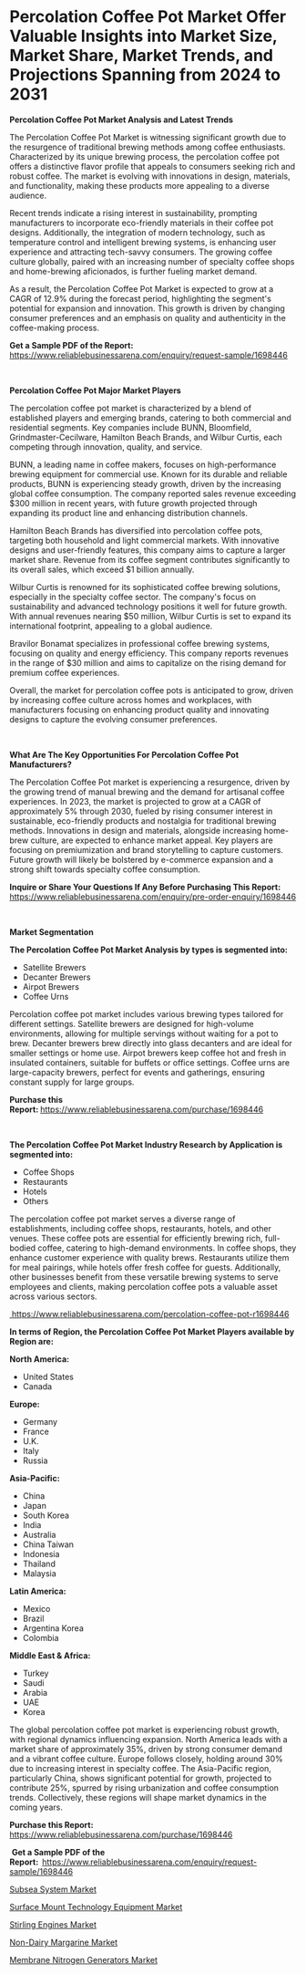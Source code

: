 <p><h1>Percolation Coffee Pot Market Offer Valuable Insights into Market Size, Market Share, Market Trends, and Projections Spanning from 2024 to 2031</h1></p><p><strong>Percolation Coffee Pot Market Analysis and Latest Trends</strong></p>
<p><p>The Percolation Coffee Pot Market is witnessing significant growth due to the resurgence of traditional brewing methods among coffee enthusiasts. Characterized by its unique brewing process, the percolation coffee pot offers a distinctive flavor profile that appeals to consumers seeking rich and robust coffee. The market is evolving with innovations in design, materials, and functionality, making these products more appealing to a diverse audience.</p><p>Recent trends indicate a rising interest in sustainability, prompting manufacturers to incorporate eco-friendly materials in their coffee pot designs. Additionally, the integration of modern technology, such as temperature control and intelligent brewing systems, is enhancing user experience and attracting tech-savvy consumers. The growing coffee culture globally, paired with an increasing number of specialty coffee shops and home-brewing aficionados, is further fueling market demand.</p><p>As a result, the Percolation Coffee Pot Market is expected to grow at a CAGR of 12.9% during the forecast period, highlighting the segment's potential for expansion and innovation. This growth is driven by changing consumer preferences and an emphasis on quality and authenticity in the coffee-making process.</p></p>
<p><strong>Get a Sample PDF of the Report:&nbsp;</strong> <a href="https://www.reliablebusinessarena.com/enquiry/request-sample/1698446?utm_campaign=1347&utm_medium=2&utm_source=Github&utm_content=ia&utm_term=20102024&utm_id=percolation-coffee-pot">https://www.reliablebusinessarena.com/enquiry/request-sample/1698446</a></p>
<p>&nbsp;</p>
<p><strong>Percolation Coffee Pot Major Market Players</strong></p>
<p><p>The percolation coffee pot market is characterized by a blend of established players and emerging brands, catering to both commercial and residential segments. Key companies include BUNN, Bloomfield, Grindmaster-Cecilware, Hamilton Beach Brands, and Wilbur Curtis, each competing through innovation, quality, and service.</p><p>BUNN, a leading name in coffee makers, focuses on high-performance brewing equipment for commercial use. Known for its durable and reliable products, BUNN is experiencing steady growth, driven by the increasing global coffee consumption. The company reported sales revenue exceeding $300 million in recent years, with future growth projected through expanding its product line and enhancing distribution channels.</p><p>Hamilton Beach Brands has diversified into percolation coffee pots, targeting both household and light commercial markets. With innovative designs and user-friendly features, this company aims to capture a larger market share. Revenue from its coffee segment contributes significantly to its overall sales, which exceed $1 billion annually.</p><p>Wilbur Curtis is renowned for its sophisticated coffee brewing solutions, especially in the specialty coffee sector. The company's focus on sustainability and advanced technology positions it well for future growth. With annual revenues nearing $50 million, Wilbur Curtis is set to expand its international footprint, appealing to a global audience.</p><p>Bravilor Bonamat specializes in professional coffee brewing systems, focusing on quality and energy efficiency. This company reports revenues in the range of $30 million and aims to capitalize on the rising demand for premium coffee experiences.</p><p>Overall, the market for percolation coffee pots is anticipated to grow, driven by increasing coffee culture across homes and workplaces, with manufacturers focusing on enhancing product quality and innovating designs to capture the evolving consumer preferences.</p></p>
<p>&nbsp;</p>
<p><strong>What Are The Key Opportunities For Percolation Coffee Pot Manufacturers?</strong></p>
<p><p>The Percolation Coffee Pot market is experiencing a resurgence, driven by the growing trend of manual brewing and the demand for artisanal coffee experiences. In 2023, the market is projected to grow at a CAGR of approximately 5% through 2030, fueled by rising consumer interest in sustainable, eco-friendly products and nostalgia for traditional brewing methods. Innovations in design and materials, alongside increasing home-brew culture, are expected to enhance market appeal. Key players are focusing on premiumization and brand storytelling to capture customers. Future growth will likely be bolstered by e-commerce expansion and a strong shift towards specialty coffee consumption.</p></p>
<p><strong>Inquire or Share Your Questions If Any Before Purchasing This Report:</strong> <a href="https://www.reliablebusinessarena.com/enquiry/pre-order-enquiry/1698446?utm_campaign=1347&utm_medium=2&utm_source=Github&utm_content=ia&utm_term=20102024&utm_id=percolation-coffee-pot">https://www.reliablebusinessarena.com/enquiry/pre-order-enquiry/1698446</a></p>
<p>&nbsp;</p>
<p><strong>Market Segmentation</strong></p>
<p><strong>The Percolation Coffee Pot Market Analysis by types is segmented into:</strong></p>
<p><ul><li>Satellite Brewers</li><li>Decanter Brewers</li><li>Airpot Brewers</li><li>Coffee Urns</li></ul></p>
<p><p>Percolation coffee pot market includes various brewing types tailored for different settings. Satellite brewers are designed for high-volume environments, allowing for multiple servings without waiting for a pot to brew. Decanter brewers brew directly into glass decanters and are ideal for smaller settings or home use. Airpot brewers keep coffee hot and fresh in insulated containers, suitable for buffets or office settings. Coffee urns are large-capacity brewers, perfect for events and gatherings, ensuring constant supply for large groups.</p></p>
<p><strong>Purchase this Report:&nbsp;</strong><a href="https://www.reliablebusinessarena.com/purchase/1698446?utm_campaign=1347&utm_medium=2&utm_source=Github&utm_content=ia&utm_term=20102024&utm_id=percolation-coffee-pot">https://www.reliablebusinessarena.com/purchase/1698446</a></p>
<p>&nbsp;</p>
<p><strong>The Percolation Coffee Pot Market Industry Research by Application is segmented into:</strong></p>
<p><ul><li>Coffee Shops</li><li>Restaurants</li><li>Hotels</li><li>Others</li></ul></p>
<p><p>The percolation coffee pot market serves a diverse range of establishments, including coffee shops, restaurants, hotels, and other venues. These coffee pots are essential for efficiently brewing rich, full-bodied coffee, catering to high-demand environments. In coffee shops, they enhance customer experience with quality brews. Restaurants utilize them for meal pairings, while hotels offer fresh coffee for guests. Additionally, other businesses benefit from these versatile brewing systems to serve employees and clients, making percolation coffee pots a valuable asset across various sectors.</p></p>
<p><a href="https://www.reliablebusinessarena.com/percolation-coffee-pot-r1698446?utm_campaign=1347&utm_medium=2&utm_source=Github&utm_content=ia&utm_term=20102024&utm_id=percolation-coffee-pot">&nbsp;https://www.reliablebusinessarena.com/percolation-coffee-pot-r1698446</a></p>
<p><strong>In terms of Region, the Percolation Coffee Pot Market Players available by Region are:</strong></p>
<p>
    <p> <strong> North America: </strong>
        <ul>
            <li>United States</li>
            <li>Canada</li>
        </ul>
        </p> 
    <p> <strong> Europe: </strong>
        <ul>
            <li>Germany</li>
            <li>France</li>
            <li>U.K.</li>
            <li>Italy</li>
            <li>Russia</li>
        </ul>
        </p> 
    <p> <strong> Asia-Pacific: </strong>
        <ul>
            <li>China</li>
            <li>Japan</li>
            <li>South Korea</li>
            <li>India</li>
            <li>Australia</li>
            <li>China Taiwan</li>
            <li>Indonesia</li>
            <li>Thailand</li>
            <li>Malaysia</li>
        </ul>
        </p> 
    <p> <strong> Latin America: </strong>
        <ul>
            <li>Mexico</li>
            <li>Brazil</li>
            <li>Argentina Korea</li>
            <li>Colombia</li>
        </ul>
        </p> 
    <p> <strong> Middle East & Africa: </strong>
        <ul>
            <li>Turkey</li>
            <li>Saudi</li>
            <li>Arabia</li>
            <li>UAE</li>
            <li>Korea</li>
        </ul>
    </p>
    </p>
<p><p>The global percolation coffee pot market is experiencing robust growth, with regional dynamics influencing expansion. North America leads with a market share of approximately 35%, driven by strong consumer demand and a vibrant coffee culture. Europe follows closely, holding around 30% due to increasing interest in specialty coffee. The Asia-Pacific region, particularly China, shows significant potential for growth, projected to contribute 25%, spurred by rising urbanization and coffee consumption trends. Collectively, these regions will shape market dynamics in the coming years.</p></p>
<p><strong>Purchase this Report: </strong><a href="https://www.reliablebusinessarena.com/purchase/1698446?utm_campaign=1347&utm_medium=2&utm_source=Github&utm_content=ia&utm_term=20102024&utm_id=percolation-coffee-pot">https://www.reliablebusinessarena.com/purchase/1698446</a></p>
<p>&nbsp;<strong>Get a Sample PDF of the Report:&nbsp;&nbsp;</strong><a href="https://www.reliablebusinessarena.com/enquiry/request-sample/1698446?utm_campaign=1347&utm_medium=2&utm_source=Github&utm_content=ia&utm_term=20102024&utm_id=percolation-coffee-pot">https://www.reliablebusinessarena.com/enquiry/request-sample/1698446</a></p>
<p><strong></strong></p>
<p><p><a href="https://www.linkedin.com/pulse/global-subsea-system-market-opportunities-forecast-period-from-wmxof?utm_campaign=1347&utm_medium=2&utm_source=Github&utm_content=ia&utm_term=20102024&utm_id=percolation-coffee-pot">Subsea System Market</a></p><p><a href="https://www.linkedin.com/pulse/surface-mount-technology-equipment-market-global-trends-forecast-foiaf?utm_campaign=1347&utm_medium=2&utm_source=Github&utm_content=ia&utm_term=20102024&utm_id=percolation-coffee-pot">Surface Mount Technology Equipment Market</a></p><p><a href="https://www.linkedin.com/pulse/global-stirling-engines-market-trends-insights-growth-opportunities-koixf?utm_campaign=1347&utm_medium=2&utm_source=Github&utm_content=ia&utm_term=20102024&utm_id=percolation-coffee-pot">Stirling Engines Market</a></p><p><a href="https://github.com/BellAuer/Market-Research-Report-List-1/blob/main/non-dairy-margarine-market.md?utm_campaign=1347&utm_medium=2&utm_source=Github&utm_content=ia&utm_term=20102024&utm_id=percolation-coffee-pot">Non-Dairy Margarine Market</a></p><p><a href="https://issuu.com/reportprime-2/docs/membrane-nitrogen-generators-market_8024dcb708d1dc?utm_campaign=1347&utm_medium=2&utm_source=Github&utm_content=ia&utm_term=20102024&utm_id=percolation-coffee-pot">Membrane Nitrogen Generators Market</a></p></p>